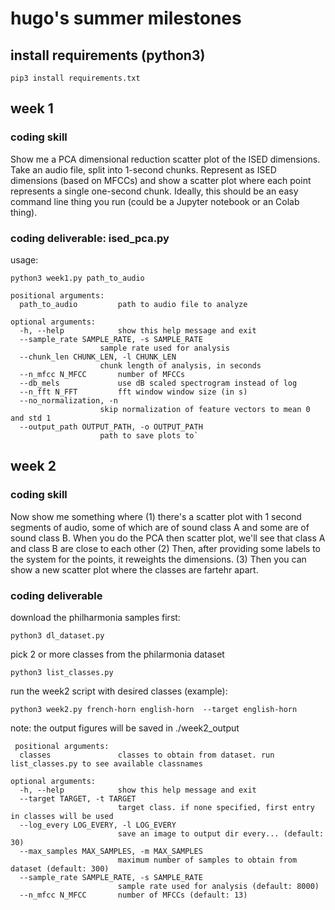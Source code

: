 # hugo's summer milestones

## install requirements (python3)
`pip3 install requirements.txt`

## week 1 

### coding skill
Show me a PCA dimensional reduction scatter plot of the ISED dimensions.  Take an audio file, split into 1-second chunks. Represent as ISED dimensions (based on MFCCs) and show a scatter plot where each point represents a single one-second chunk.  Ideally, this should be an easy command line thing you run (could be a Jupyter notebook or an Colab thing).

### coding deliverable: ised_pca.py

usage: 

`python3 week1.py path_to_audio`

    positional arguments:
      path_to_audio         path to audio file to analyze

    optional arguments:
      -h, --help            show this help message and exit
      --sample_rate SAMPLE_RATE, -s SAMPLE_RATE
                        sample rate used for analysis
      --chunk_len CHUNK_LEN, -l CHUNK_LEN
                        chunk length of analysis, in seconds
      --n_mfcc N_MFCC       number of MFCCs
      --db_mels             use dB scaled spectrogram instead of log
      --n_fft N_FFT         fft window window size (in s)
      --no_normalization, -n
                        skip normalization of feature vectors to mean 0 and std 1
      --output_path OUTPUT_PATH, -o OUTPUT_PATH
                        path to save plots to`
                        
 ## week 2
 
 ### coding skill
 Now show me something where (1) there's a scatter plot with 1 second segments of audio, some of which are of sound class A and some are of sound class B.  When you do the PCA then scatter plot, we'll see that class A and class B are close to each other (2) Then, after providing some labels to the system for the points, it reweights the dimensions. (3) Then you can show a new scatter plot where the classes are fartehr apart.
 
 
 
 ### coding deliverable
 
 download the philharmonia samples first:
 
 `python3 dl_dataset.py`
 
 pick 2 or more classes from the philarmonia dataset
 
 `python3 list_classes.py`

 run the week2 script with desired classes (example):
 
 `python3 week2.py french-horn english-horn  --target english-horn`
 
 note: the output figures will be saved in ./week2_output
 
     positional arguments:
      classes               classes to obtain from dataset. run list_classes.py to see available classnames

    optional arguments:
      -h, --help            show this help message and exit
      --target TARGET, -t TARGET
                            target class. if none specified, first entry in classes will be used
      --log_every LOG_EVERY, -l LOG_EVERY
                            save an image to output dir every... (default: 30)
      --max_samples MAX_SAMPLES, -m MAX_SAMPLES
                            maximum number of samples to obtain from dataset (default: 300)
      --sample_rate SAMPLE_RATE, -s SAMPLE_RATE
                            sample rate used for analysis (default: 8000)
      --n_mfcc N_MFCC       number of MFCCs (default: 13)